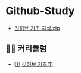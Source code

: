 # Github-Study

- [깃허브 기초 지식.zip](./note/github-basic-zip.md)

## 👩‍🏫 커리큘럼
- 1️⃣ [깃허브 기초(1)](./note/github-basic-1.md)
